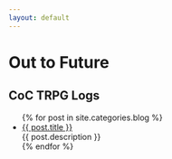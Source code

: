 ```yaml
---
layout: default
---
```


<body>
  <div class="index-wrapper">
    <div class="aside">
      <div class="info-card">
        <h1>Out to Future</h1>
        <h2>CoC TRPG Logs</h2>
      </div>
      <div id="particles-js"></div>
    </div>
    <div class="index-content">
      <ul class="artical-list">
        {% for post in site.categories.blog %}
        <li>
          <a href="{{ post.url }}" class="title">{{ post.title }}</a>
          <div class="title-desc">{{ post.description }}</div>
        </li>
        {% endfor %}
      </ul>
    </div>
  </div>
</body>
